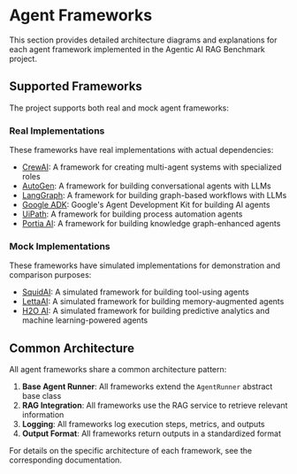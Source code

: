 # Agent Frameworks

This section provides detailed architecture diagrams and explanations for each agent framework implemented in the Agentic AI RAG Benchmark project.

## Supported Frameworks

The project supports both real and mock agent frameworks:

### Real Implementations

These frameworks have real implementations with actual dependencies:

- [CrewAI](./crewai.md): A framework for creating multi-agent systems with specialized roles
- [AutoGen](./autogen.md): A framework for building conversational agents with LLMs
- [LangGraph](./langgraph.md): A framework for building graph-based workflows with LLMs
- [Google ADK](./googleadk.md): Google's Agent Development Kit for building AI agents
- [UiPath](./uipath.md): A framework for building process automation agents
- [Portia AI](./portiaai.md): A framework for building knowledge graph-enhanced agents

### Mock Implementations

These frameworks have simulated implementations for demonstration and comparison purposes:

- [SquidAI](./squidai.md): A simulated framework for building tool-using agents
- [LettaAI](./lettaai.md): A simulated framework for building memory-augmented agents
- [H2O AI](./h2oai.md): A simulated framework for building predictive analytics and machine learning-powered agents

## Common Architecture

All agent frameworks share a common architecture pattern:

1. **Base Agent Runner**: All frameworks extend the `AgentRunner` abstract base class
2. **RAG Integration**: All frameworks use the RAG service to retrieve relevant information
3. **Logging**: All frameworks log execution steps, metrics, and outputs
4. **Output Format**: All frameworks return outputs in a standardized format

For details on the specific architecture of each framework, see the corresponding documentation.
